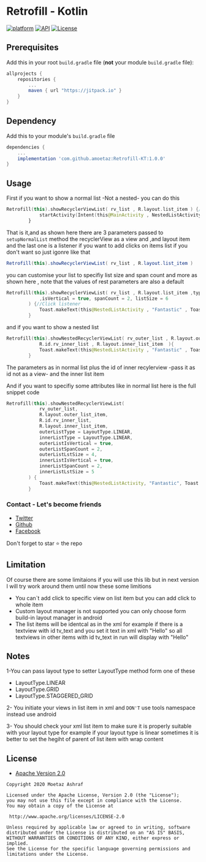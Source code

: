 # Retrofill - Kotlin
[![platform](https://img.shields.io/badge/platform-Android-yellow.svg)](https://www.android.com)
[![API](https://img.shields.io/badge/API-19%2B-brightgreen.svg?style=plastic)](https://android-arsenal.com/api?level=15)
[![License](https://img.shields.io/badge/license-Apache%202-4EB1BA.svg?style=flat-square)](https://www.apache.org/licenses/LICENSE-2.0.html)


## Prerequisites

Add this in your root `build.gradle` file (**not** your module `build.gradle` file):

```gradle
allprojects {
	repositories {
		...
		maven { url "https://jitpack.io" }
	}
}
```

## Dependency

Add this to your module's `build.gradle` file  

```gradle
dependencies {
	...
	implementation 'com.github.amoetaz:Retrofill-KT:1.0.0'
}
```
## Usage

First if you want to show a normal list -Not a nested- you can do this

``` kotlin
Retrofill(this).showRecyclerViewList( rv_list , R.layout.list_item ) {//Click listener
            startActivity(Intent(this@MainActivity , NestedListActivity::class.java))
        }
```
That is it,and as shown here there are 3 parameters passed to `setupNormalList` method the recyclerView as a view and ,and layout item and the last one is a listener
if you want to add clicks on items list if you don't want so just igonre like that

``` java
Retrofill(this).showRecyclerViewList( rv_list , R.layout.list_item )  
```

you can customise your list to specifiy list size and span count and more as shown here , note that the values of rest parameters are also a default


``` kotlin
Retrofill(this).showRecyclerViewList( rv_list , R.layout.list_item ,type = LayoutType.LINEAR 
            ,isVertical = true, spanCount = 2, listSize = 6
        ) {//Click listener
            Toast.makeText(this@NestedListActivity , "Fantastic" , Toast.LENGTH_LONG).show()
        }
```
 
 and if you want to show a nested list 

``` kotlin
Retrofill(this).showNestedRecyclerViewList( rv_outer_list , R.layout.outer_list_item ,
            R.id.rv_inner_list , R.layout.inner_list_item  ){
            Toast.makeText(this@NestedListActivity , "Fantastic" , Toast.LENGTH_LONG).show()
        }
```
The parameters as in normal list plus the id of inner recylerview -pass it as id not as a view- and the inner list item

And if you want to specifiy some attributes like in normal list here is the full snippet code


``` kotlin
Retrofill(this).showNestedRecyclerViewList(
            rv_outer_list,
            R.layout.outer_list_item,
            R.id.rv_inner_list,
            R.layout.inner_list_item,
            outerListType = LayoutType.LINEAR,
            innerListType = LayoutType.LINEAR,
            outerListIsVertical = true,
            outerListSpanCount = 2,
            outerListLstSize = 4,
            innerListIsVertical = true,
            innerListSpanCount = 2,
            innerListLstSize = 5
        ) {
            Toast.makeText(this@NestedListActivity, "Fantastic", Toast.LENGTH_LONG).show()
        }
```


### Contact - Let's become friends
- [Twitter](https://twitter.com/amoeatz)
- [Github](https://github.com/amoetaz)
- [Facebook](https://www.facebook.com/amotaz)

<p>
Don't forget to star ⭐ the repo
</p>

## Limitation
Of course there are some limitaions if you will use this lib but in next version I will try work around them
until now these some limitions
* You can`t add click to specific view on list item but you can add click to whole item 
* Custom layout manager is not supported you can only choose form build-in layout manager in android 
* The list items will be identcal as in the xml for example if there is a textview with id tv_text and you set it text in xml with "Hello" so all textviews in other items with id tv_text in run will display with "Hello"

## Notes
1-You can pass layout type to setter LayoutType method form one of these
* LayoutType.LINEAR
* LayoutType.GRID
* LayoutType.STAGGERED_GRID

2- You initiate your views in list item in xml and `DON'T` use tools namespace instead use android

3- You should check your xml list item to make sure it is properly suitable with your layout type for example if your layout type is linear sometimes it is better to set the hegiht of parent of list item with wrap content

## License

* [Apache Version 2.0](http://www.apache.org/licenses/LICENSE-2.0.html)

```
Copyright 2020 Moetaz Ashraf

Licensed under the Apache License, Version 2.0 (the "License");
you may not use this file except in compliance with the License.
You may obtain a copy of the License at

 http://www.apache.org/licenses/LICENSE-2.0

Unless required by applicable law or agreed to in writing, software
distributed under the License is distributed on an "AS IS" BASIS,
WITHOUT WARRANTIES OR CONDITIONS OF ANY KIND, either express or implied.
See the License for the specific language governing permissions and
limitations under the License.